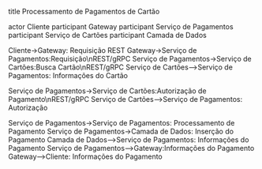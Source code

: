title Processamento de Pagamentos de Cartão

actor Cliente
participant Gateway
participant Serviço de Pagamentos
participant Serviço de Cartões
participant Camada de Dados

Cliente->Gateway: Requisição REST
Gateway->Serviço de Pagamentos:Requisição\nREST/gRPC
Serviço de Pagamentos->Serviço de Cartões:Busca Cartão\nREST/gRPC
Serviço de Cartões-->Serviço de Pagamentos: Informações do Cartão

Serviço de Pagamentos->Serviço de Cartões:Autorização de Pagamento\nREST/gRPC
Serviço de Cartões-->Serviço de Pagamentos: Autorização

Serviço de Pagamentos->Serviço de Pagamentos: Processamento de Pagamento
Serviço de Pagamentos->Camada de Dados: Inserção do Pagamento
Camada de Dados-->Serviço de Pagamentos: Informações do Pagamento
Serviço de Pagamentos-->Gateway:Informações do Pagamento
Gateway-->Cliente: Informações do Pagamento
